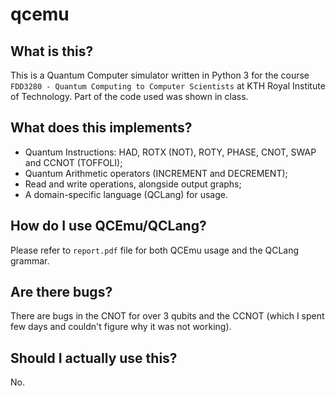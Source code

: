 # qcemu
## What is this?
This is a Quantum Computer simulator written in Python 3 for the course `FDD3280 - Quantum Computing to Computer Scientists` at KTH Royal Institute of Technology. Part of the code used was shown in class.

## What does this implements?
* Quantum Instructions: HAD, ROTX (NOT), ROTY, PHASE, CNOT, SWAP and CCNOT (TOFFOLI);
* Quantum Arithmetic operators (INCREMENT and DECREMENT);
* Read and write operations, alongside output graphs;
* A domain-specific language (QCLang) for usage.

## How do I use QCEmu/QCLang?
Please refer to `report.pdf` file for both QCEmu usage and the QCLang grammar.

## Are there bugs?
There are bugs in the CNOT for over 3 qubits and the CCNOT (which I spent few days and couldn't figure why it was not working).

## Should I actually use this?
No.
